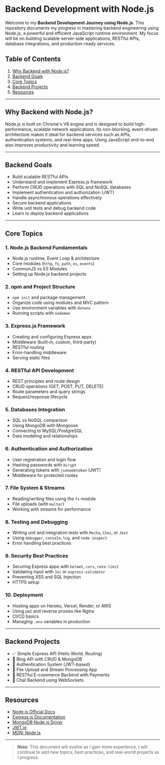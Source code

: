 # Backend Development with Node.js

Welcome to my **Backend Development Journey using Node.js**. This repository documents my progress in mastering backend engineering using Node.js, a powerful and efficient JavaScript runtime environment. My focus will be on building scalable server-side applications, RESTful APIs, database integrations, and production-ready services.

## Table of Contents

1. [Why Backend with Node.js?](#why-backend-with-nodejs)
2. [Backend Goals](#backend-goals)
3. [Core Topics](#core-topics)
4. [Backend Projects](#backend-projects)
5. [Resources](#resources)

---

## Why Backend with Node.js?

Node.js is built on Chrome's V8 engine and is designed to build high-performance, scalable network applications. Its non-blocking, event-driven architecture makes it ideal for backend services such as APIs, authentication systems, and real-time apps. Using JavaScript end-to-end also improves productivity and learning speed.

---

## Backend Goals

- Build scalable RESTful APIs
- Understand and implement Express.js framework
- Perform CRUD operations with SQL and NoSQL databases
- Implement authentication and authorization (JWT)
- Handle asynchronous operations effectively
- Secure backend applications
- Write unit tests and debug backend code
- Learn to deploy backend applications

---

## Core Topics

### 1. Node.js Backend Fundamentals

- Node.js runtime, Event Loop & architecture
- Core modules (`http`, `fs`, `path`, `os`, `events`)
- CommonJS vs ES Modules
- Setting up Node.js backend projects

### 2. npm and Project Structure

- `npm init` and package management
- Organize code using modules and MVC pattern
- Use environment variables with `dotenv`
- Running scripts with `nodemon`

### 3. Express.js Framework

- Creating and configuring Express apps
- Middleware (built-in, custom, third-party)
- RESTful routing
- Error-handling middleware
- Serving static files

### 4. RESTful API Development

- REST principles and route design
- CRUD operations (GET, POST, PUT, DELETE)
- Route parameters and query strings
- Request/response lifecycle

### 5. Databases Integration

- SQL vs NoSQL comparison
- Using MongoDB with Mongoose
- Connecting to MySQL/PostgreSQL
- Data modeling and relationships

### 6. Authentication and Authorization

- User registration and login flow
- Hashing passwords with `bcrypt`
- Generating tokens with `jsonwebtoken` (JWT)
- Middleware for protected routes

### 7. File System & Streams

- Reading/writing files using the `fs` module
- File uploads (with `multer`)
- Working with streams for performance

### 8. Testing and Debugging

- Writing unit and integration tests with `Mocha`, `Chai`, or `Jest`
- Using `debugger`, `console.log`, and `node inspect`
- Error handling best practices

### 9. Security Best Practices

- Securing Express apps with `helmet`, `cors`, `rate-limit`
- Validating input with `Joi` or `express-validator`
- Preventing XSS and SQL Injection
- HTTPS setup

### 10. Deployment

- Hosting apps on Heroku, Vercel, Render, or AWS
- Using `pm2` and reverse proxies like Nginx
- CI/CD basics
- Managing `.env` variables in production

---

## Backend Projects

- ✅ Simple Express API (Hello World, Routing)
- 🔄 Blog API with CRUD & MongoDB
- 🔄 Authentication System (JWT-based)
- 🔄 File Upload and Stream Processing App
- 🔄 RESTful E-commerce Backend with Payments
- 🔄 Chat Backend using WebSockets

---

## Resources

- [Node.js Official Docs](https://nodejs.org/en/docs/)
- [Express.js Documentation](https://expressjs.com/)
- [MongoDB Node.js Driver](https://www.mongodb.com/docs/drivers/node/current/)
- [JWT.io](https://jwt.io/)
- [MDN: Node.js](https://developer.mozilla.org/en-US/docs/Learn/Server-side/Node_server_without_framework)

---

> **Note**: This document will evolve as I gain more experience. I will continue to add new topics, best practices, and real-world projects as I progress.
